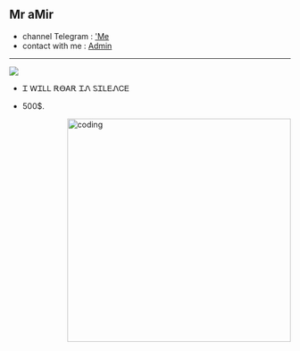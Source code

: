 ## Mr aMir

- channel Telegram : <a href="https://t.me/theLVah">'Me</a>
- contact with me : <a href="https://t.me/developer_as">Admin</a>

-------------------------- 
<img src="https://s6.uupload.ir/files/picsart_22-12-08_12-55-53-038_nhtg.jpg">

- Ꮖ ᎳᏆᏞᏞ ᎡᎾᎪᎡ ᏆᏁ ᏚᏆᏞᎬᏁᏟᎬ


- 500$.
<img align="right" alt="coding" width="400" src="https://media1.giphy.com/media/qgQUggAC3Pfv687qPC/giphy.gif">

